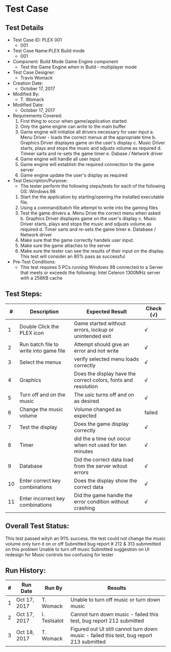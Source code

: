 # Test Case 

## Test Details

* Test Case ID: PLEX 001
  * 001
* Test Case Name:PLEX Build mode
  * 001
* Component: Build Mode Game Engine component
  * Test the Game Engine when in Build - multiplayer mode
* Test Case Designer:
  * Travis Womack
* Creation Date:
  * October 17, 2017
* Modified By:
  * T. Womack
* Modified Date:
  * October 17, 2017
* Requirements Covered:
  1. First thing to occur when game/application started
  2. Only the game engine can write to the main buffer
  3. Game engine will initialize all drivers necessary for user input
   a. Menu Driver - loads the correct menus at the appropriate time
   b. Graphics Driver displayes game on the user's display
   c. Music Driver starts, plays and stops the music and sdjusts volume as required
   d. Timeer sarts and re-sets the game timer
   e. Dabase / Network driver
  4. Game engine will handle all user input
  5. Game engine will establish the required connection to the game server
  6. Game engine update the user's display as required
* Test Description/Purpose:
  * The tester perform the following steps/tests for each of the following OS: Windows 98
  1. Start the the application by starting/opening the installed executable file.
  2. Using a command/batch file attempt to write into the gaming files
  3. Test the game drivers
   a. Menu Drive the correct menu when asked
   b. Graphics Driver displayes game on the user's display
   c. Music Driver starts, plays and stops the music and sdjusts volume as required
   d. Timer sarts and re-sets the game timer
   e. Database / Network driver
  4. Make sure that the game correctly handels user input.
  5. Make sure the game attaches to the server
  6. Make sure the tester can see the results of their input on the display.
  This test will consider an 80% pass as successful
* Pre-Test Conditions:
  * This test requires 5 PCs running Windows 98 connected to a Server that meets or exceeds the following:  Intel  Celeron 1300MHz server with a 256KB cache
## Test Steps: 
| # | Description | Expected Result | Check (√) |
| --- | --- | --- | --- |
| 1 |Double Click the PLEX icon| Game started without errors, lockup or unintended exit | √|			
| 2 |Run batch file to write into game file |Attempt should give an error and not write | √|			
| 3 |Select the menus |verify selected menu loads correctly | √|			
| 4 |Graphics |Does the display have the correct colors, fonts and resolution |√ |
| 5 |Turn off and on the music |The usic turns off and on as desired | √|
| 6 |Change the music volume|Volume changed as expected| failed |
| 7 |Test the display |Does the game display correctly | √|			
| 8 |Timer |did the a time out oocur when not used for ten minutes | √|			
| 9 |Database |Did the correct data load from the server witout errors | √|			
| 10 |Enter correct key combinations |Does the display show the correct data | √|			
| 11 |Enter incorrect key combinations |Did the game handle the error condition without crashing | √|			

## Overall Test Status:
This test passed wityh an 91% success. the test could not change the music volume only turn it on or off
Submitted bug report # 212 & 313 submmitted on this problem Unable to turn off music
Submitted suggestion on UI redesign for Music controls too confusing for tester


## Run History:
| # |	Run Date |	Run By |	Results |
| --- | --- | --- | --- |
| 1 | Oct 17, 2017 | T. Womack| Unable to turn off music or turn down music|			
| 2 | Oct 17, 2017 | I. Testsalot | Cannot turn down music - failed this test, bug report 212 submitted|			
| 3 | Oct 18, 2017| T. Womack| Figured out UI still cannot turn down music - failed this test, bug report 213 submitted|	
